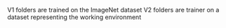 V1 folders are trained on the ImageNet dataset
V2 folders are trainer on a dataset representing the working environment